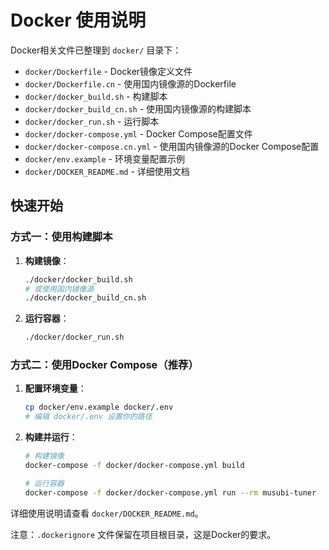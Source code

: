 # Docker 使用说明

Docker相关文件已整理到 `docker/` 目录下：

- `docker/Dockerfile` - Docker镜像定义文件
- `docker/Dockerfile.cn` - 使用国内镜像源的Dockerfile
- `docker/docker_build.sh` - 构建脚本
- `docker/docker_build_cn.sh` - 使用国内镜像源的构建脚本
- `docker/docker_run.sh` - 运行脚本
- `docker/docker-compose.yml` - Docker Compose配置文件
- `docker/docker-compose.cn.yml` - 使用国内镜像源的Docker Compose配置
- `docker/env.example` - 环境变量配置示例
- `docker/DOCKER_README.md` - 详细使用文档

## 快速开始

### 方式一：使用构建脚本

1. **构建镜像**：
   ```bash
   ./docker/docker_build.sh
   # 或使用国内镜像源
   ./docker/docker_build_cn.sh
   ```

2. **运行容器**：
   ```bash
   ./docker/docker_run.sh
   ```

### 方式二：使用Docker Compose（推荐）

1. **配置环境变量**：
   ```bash
   cp docker/env.example docker/.env
   # 编辑 docker/.env 设置你的路径
   ```

2. **构建并运行**：
   ```bash
   # 构建镜像
   docker-compose -f docker/docker-compose.yml build
   
   # 运行容器
   docker-compose -f docker/docker-compose.yml run --rm musubi-tuner
   ```

详细使用说明请查看 `docker/DOCKER_README.md`。

注意：`.dockerignore` 文件保留在项目根目录，这是Docker的要求。